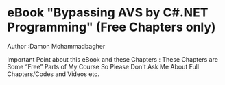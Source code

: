 #  eBook "Bypassing AVS by C#.NET Programming" (Free Chapters only)
Author :Damon Mohammadbagher

Important Point about this eBook and these Chapters : These Chapters are Some “Free” Parts of My Course So
Please Don't Ask Me About Full Chapters/Codes and Videos etc.


